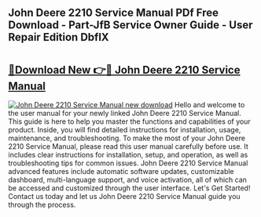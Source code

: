 ## John Deere 2210 Service Manual PDf Free Download - Part-JfB Service Owner Guide - User Repair Edition DbflX

# <h2><a href="http://bc28533.oget.top/?id=John+Deere+2210+Service+Manual">🔗Download New 👉🔴 John Deere 2210 Service Manual</a></h2>

[![John Deere 2210 Service Manual new download](https://i.imgur.com/5g1atiW.png)](http://bc28533.oget.top/?id=John+Deere+2210+Service+Manual)
Hello and welcome to the user manual for your newly linked John Deere 2210 Service Manual. This guide is here to help you master the functions and capabilities of your product. Inside, you will find detailed instructions for installation, usage, maintenance, and troubleshooting. To make the most of your John Deere 2210 Service Manual, please read this user manual carefully before use. It includes clear instructions for installation, setup, and operation, as well as troubleshooting tips for common issues. John Deere 2210 Service Manual advanced features include automatic software updates, customizable dashboard, multi-language support, and voice activation, all of which can be accessed and customized through the user interface. Let's Get Started! Contact us today and let us John Deere 2210 Service Manual guide you through the process.
